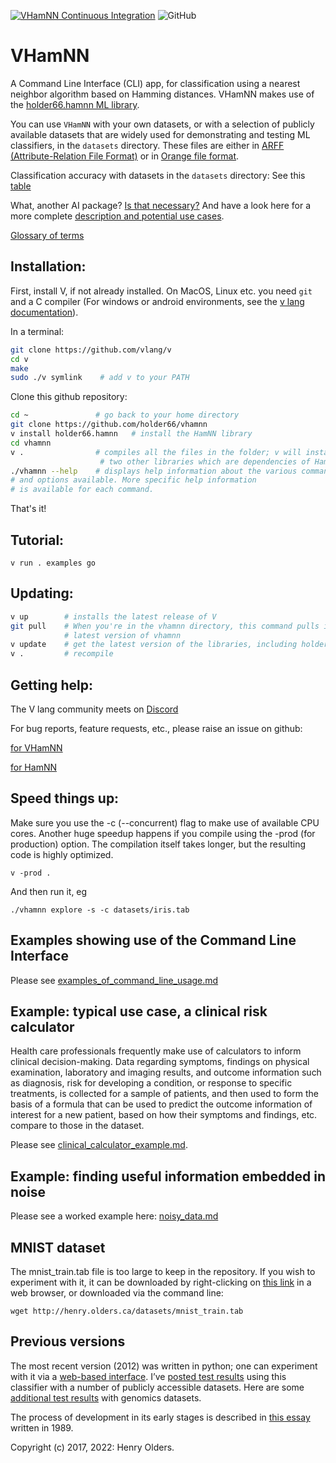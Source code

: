 [![VHamNN Continuous Integration](https://github.com/holder66/VHamNN/actions/workflows/VHamNN%20Continuous%20Integration.yml/badge.svg)](https://github.com/holder66/VHamNN/actions/workflows/VHamNN%20Continuous%20Integration.yml)
![GitHub](https://img.shields.io/github/license/holder66/VHamNN)
# VHamNN
A Command Line Interface (CLI) app, for classification using a nearest neighbor algorithm based on Hamming distances. VHamNN makes use of the [holder66.hamnn ML library](https://github.com/holder66/hamnn).

You can use `VHamNN` with your own datasets, or with a selection of publicly available datasets that are widely used for demonstrating and testing ML classifiers, in the `datasets` directory. These files are either in [ARFF (Attribute-Relation File Format)](https://waikato.github.io/weka-wiki/formats_and_processing/arff_stable/) or in [Orange file format](https://orange3.readthedocs.io/projects/orange-data-mining-library/en/latest/reference/data.io.html).

Classification accuracy with datasets in the `datasets` directory:
See this [table](http://henry.olders.ca/datasets/datasets%20for%20vhamnn.numbers.pdf)

What, another AI package? [Is that necessary?](https://github.com/holder66/vhamnn/blob/master/AI_for_rest_of_us.md)
And have a look here for a more complete [description and potential use cases](https://github.com/holder66/vhamnn/blob/master/description.md). 

[Glossary of terms](https://github.com/holder66/vhamnn/blob/master/glossary.md)

## Installation:
First, install V, if not already installed. On MacOS, Linux etc. you need `git` and a C compiler (For windows or android environments, see the [v lang documentation](https://github.com/vlang/v/blob/master/doc/docs.md#windows)).

In a terminal:
```sh
git clone https://github.com/vlang/v
cd v
make
sudo ./v symlink	# add v to your PATH
```
Clone this github repository:
```sh
cd ~               # go back to your home directory
git clone https://github.com/holder66/vhamnn
v install holder66.hamnn   # install the HamNN library
cd vhamnn
v .                # compiles all the files in the folder; v will install two
                    # two other libraries which are dependencies of HamNN
./vhamnn --help    # displays help information about the various commands
# and options available. More specific help information
# is available for each command.
```
That's it!

## Tutorial:
```
v run . examples go
```

## Updating:
```sh
v up        # installs the latest release of V
git pull    # When you're in the vhamnn directory, this command pulls in the 
            # latest version of vhamnn
v update    # get the latest version of the libraries, including holder66.hamnn
v .         # recompile
```

## Getting help:
The V lang community meets on [Discord](https://discord.gg/vlang)

For bug reports, feature requests, etc., please raise an issue on github:

[for VHamNN](https://github.com/holder66/vhamnn)

[for HamNN](https://github.com/holder66/hamnn)


## Speed things up:

Make sure you use the -c (--concurrent) flag to make use of available CPU cores.
Another huge speedup happens if you compile using the -prod (for production) option. The compilation itself takes longer, but the resulting code is highly optimized.
```
v -prod .
```

And then run it, eg 
```
./vhamnn explore -s -c datasets/iris.tab
```

## Examples showing use of the Command Line Interface
Please see [examples_of_command_line_usage.md](https://github.com/holder66/vhamnn/blob/master/examples_of_command_line_usage.md)

## Example: typical use case, a clinical risk calculator

Health care professionals frequently make use of calculators to inform clinical decision-making. Data regarding symptoms, findings on physical examination, laboratory and imaging results, and outcome information such as diagnosis, risk for developing a condition, or response to specific treatments, is collected for a sample of patients, and then used to form the basis of a formula that can be used to predict the outcome information of interest for a new patient, based on how their symptoms and findings, etc. compare to those in the dataset.

Please see [clinical_calculator_example.md](https://github.com/holder66/vhamnn/blob/master/clinical_calculator_example.md).

## Example: finding useful information embedded in noise

Please see a worked example here: [noisy_data.md](https://github.com/holder66/vhamnn/blob/master/noisy_data.md)


## MNIST dataset
The mnist_train.tab file is too large to keep in the repository. If you wish to experiment with it, it can be downloaded by right-clicking on [this link](http://henry.olders.ca/datasets/mnist_train.tab) in a web browser, or downloaded via the command line:
```
wget http://henry.olders.ca/datasets/mnist_train.tab
```

## Previous versions
The most recent version (2012) was written in python; one can experiment with it via a [web-based interface](http://hammingnn.olders.ca). I’ve [posted test results](https://henry.olders.ca/wordpress/?p=613) using this classifier with a number of publicly accessible datasets. Here are some [additional test results](https://henry.olders.ca/wordpress/?p=381) with genomics datasets.

The process of development in its early stages is described in [this essay](https://henry.olders.ca/wordpress/?p=731) written in 1989.



Copyright (c) 2017, 2022: Henry Olders.
